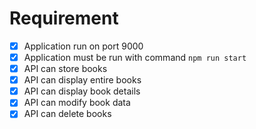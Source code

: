 # Requirement
- [x] Application run on port 9000
- [x] Application must be run with command `npm run start`
- [x] API can store books
- [x] API can display entire books
- [x] API can display book details
- [x] API can modify book data
- [x] API can delete books
